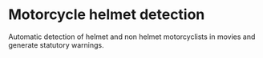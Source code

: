 # Motorcycle helmet detection
Automatic detection of helmet and non helmet motorcyclists in movies and generate statutory warnings.
